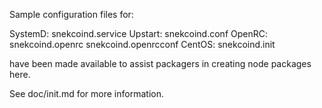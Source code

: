 Sample configuration files for:

SystemD: snekcoind.service
Upstart: snekcoind.conf
OpenRC:  snekcoind.openrc
         snekcoind.openrcconf
CentOS:  snekcoind.init

have been made available to assist packagers in creating node packages here.

See doc/init.md for more information.
